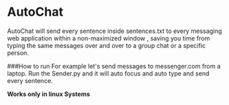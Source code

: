 # AutoChat

AutoChat will send every sentence inside sentences.txt to every messaging web application within a non-maximized window , saving you time from typing the same messages over and over to a group chat or a specific person.

###How to run
For example let's send messages to messenger.com from a laptop. Run the Sender.py and it will auto focus and auto type and send every sentence.

**Works only in linux Systems**

